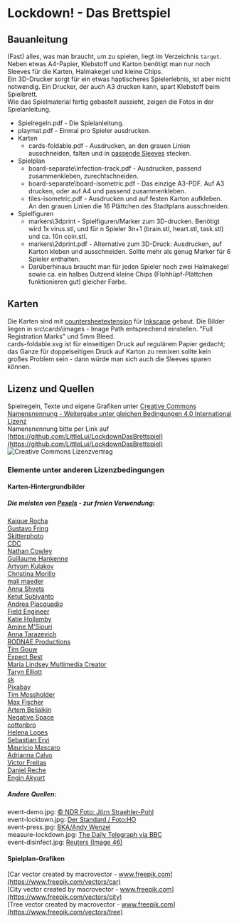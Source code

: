 # Lockdown! - Das Brettspiel

## Bauanleitung

(Fast) alles, was man braucht, um zu spielen, liegt im Verzeichnis `target`.  
Neben etwas A4-Papier, Klebstoff und Karton benötigt man nur noch Sleeves für die Karten, Halmakegel und kleine Chips.  
Ein 3D-Drucker sorgt für ein etwas haptischeres Spielerlebnis, ist aber nicht notwendig. Ein Drucker, der auch A3 drucken kann, spart Klebstoff beim Spielbrett.  
Wie das Spielmaterial fertig gebastelt aussieht, zeigen die Fotos in der Spielanleitung.  

 * Spielregeln.pdf - Die Spielanleitung.
 * playmat.pdf - Einmal pro Spieler ausdrucken.
 * Karten
   * cards-foldable.pdf - Ausdrucken, an den grauen Linien ausschneiden, falten und in [passende Sleeves](https://www.amazon.de/gp/product/B017BRXU1A/ref=ppx_yo_dt_b_asin_title_o04_s00?ie=UTF8&psc=1) stecken.
 * Spielplan
   * board-separate\infection-track.pdf - Ausdrucken, passend zusammenkleben, zurechtschneiden.
   * board-separate\board-isometric.pdf - Das einzige A3-PDF. Auf A3 drucken, oder auf A4 und passend zusammenkleben.
   * tiles-isometric.pdf - Ausdrucken und auf festen Karton aufkleben. An den grauen Linien die 16 Plättchen des Stadtplans ausschneiden.
 * Spielfiguren
   * markers\3dprint - Spielfiguren/Marker zum 3D-drucken. Benötigt wird 1x virus.stl, und für n Spieler 3n+1 (brain.stl, heart.stl, task.stl) und ca. 10n coin.stl.
   * markers\2dprint.pdf - Alternative zum 3D-Druck: Ausdrucken, auf Karton kleben und ausschneiden. Sollte mehr als genug Marker für 6 Spieler enthalten.
   * Darüberhinaus braucht man für jeden Spieler noch zwei Halmakegel sowie ca. ein halbes Dutzend kleine Chips (Flohhüpf-Plättchen funktionieren gut) gleicher Farbe.

## Karten

Die Karten sind mit [countersheetextension](https://github.com/lifelike/countersheetsextension) für [Inkscape](https://inkscape.org/de/) gebaut. Die Bilder liegen in src\cards\images - Image Path entsprechend einstellen. "Full Registration Marks" und 5mm Bleed.  
cards-foldable.svg ist für einseitigen Druck auf regulärem Papier gedacht; das Ganze für doppelseitigen Druck auf Karton zu remixen sollte kein großes Problem sein - dann würde man sich auch die Sleeves sparen können.

## Lizenz und Quellen

Spielregeln, Texte und eigene Grafiken unter [Creative Commons Namensnennung - Weitergabe unter gleichen Bedingungen 4.0 International Lizenz](https://creativecommons.org/licenses/by-sa/4.0/)  
Namensnennung bitte per Link auf [https://github.com/LittleLui/LockdownDasBrettspiel](https://github.com/LittleLui/LockdownDasBrettspiel)  
![Creative Commons Lizenzvertrag](https://i.creativecommons.org/l/by-sa/4.0/88x31.png)  

### Elemente unter anderen Lizenzbedingungen

#### Karten-Hintergrundbilder
##### Die meisten von [Pexels](https://www.pexels.com/de-de/lizenz/) - zur freien Verwendung:
[Kaique Rocha](https://www.pexels.com/de-de/@kaiquestr)  
[Gustavo Fring](https://www.pexels.com/de-de/@gustavo-fring)  
[Skitterphoto](https://www.pexels.com/de-de/@skitterphoto)  
[CDC](https://www.pexels.com/de-de/@cdc-library)  
[Nathan Cowley](https://www.pexels.com/de-de/@mastercowley)  
[Guillaume Hankenne](https://www.pexels.com/de-de/@guihankenne)  
[Artyom Kulakov](https://www.pexels.com/de-de/@artyom-kulakov-1190754)  
[Christina Morillo](https://www.pexels.com/de-de/@divinetechygirl)  
[mali maeder](https://www.pexels.com/de-de/@mali)  
[Anna Shvets](https://www.pexels.com/de-de/@shvetsa)  
[Ketut Subiyanto](https://www.pexels.com/de-de/@ketut-subiyanto)  
[Andrea Piacquadio](https://www.pexels.com/de-de/@olly)  
[Field Engineer](https://www.pexels.com/de-de/@field-engineer-147254)  
[Katie Hollamby](https://www.pexels.com/de-de/@qwertypr)  
[Amine M'Siouri](https://www.pexels.com/de-de/@amine-m-siouri-1025778)  
[Anna Tarazevich](https://www.pexels.com/de-de/@anntarazevich)  
[RODNAE Productions](https://www.pexels.com/de-de/@rodnae-prod)  
[Tim Gouw](https://www.pexels.com/de-de/@punttim)  
[Expect Best](https://www.pexels.com/de-de/@expect-best-79873)  
[Maria Lindsey Multimedia Creator](https://www.pexels.com/de-de/@margemedia)  
[Taryn Elliott](https://www.pexels.com/de-de/@taryn-elliott)  
[sk](https://www.pexels.com/de-de/@rgsk97)  
[Pixabay](https://www.pexels.com/de-de/@pixabay)  
[Tim Mossholder](https://www.pexels.com/de-de/@timmossholder)  
[Max Fischer](https://www.pexels.com/de-de/@max-fischer)  
[Artem Beliaikin](https://www.pexels.com/@belart84)  
[Negative Space](https://www.pexels.com/@negativespace)  
[cottonbro](https://www.pexels.com/@cottonbro)  
[Helena Lopes](https://www.pexels.com/@wildlittlethingsphoto)  
[Sebastian Ervi](https://www.pexels.com/@sebastian-ervi-866902)  
[Maurício Mascaro](https://www.pexels.com/@maumascaro)  
[Adrianna Calvo](https://www.pexels.com/@adriannaca)  
[Victor Freitas](https://www.pexels.com/@victorfreitas)  
[Daniel Reche](https://www.pexels.com/@daniel-reche-718241)  
[Engin Akyurt](https://www.pexels.com/@enginakyurt)  

##### Andere Quellen:
event-demo.jpg: [© NDR Foto: Jörn Straehler-Pohl](https://www.ndr.de/nachrichten/hamburg/coronavirus/Protestierende-wollen-Corona-Massnahmen-aufheben,demo3124.html)  
event-locktown.jpg: [Der Standard / Foto:HO](https://www.derstandard.at/story/2000122124887/rohrkrepierer-viel-spott-fuer-neue-plattform-kaufhaus-oesterreich)  
event-press.jpg: [BKA/Andy Wenzel](https://www.cash.at/handel/news/coronavirus-massnahmenupdate-der-regierung-22251)  
measure-lockdown.jpg: [The Daily Telegraph via BBC](https://www.bbc.com/news/uk-scotland-51923262)  
event-disinfect.jpg: [Reuters (Image 46)](https://www.reuters.com/news/picture/inside-wuhan-epicenter-of-chinas-coronav-idUSRTS2ZL3I)  

#### Spielplan-Grafiken
[Car vector created by macrovector - www.freepik.com](https://www.freepik.com/vectors/car)  
[City vector created by macrovector - www.freepik.com](https://www.freepik.com/vectors/city)    
[Tree vector created by macrovector - www.freepik.com](https://www.freepik.com/vectors/tree)  
